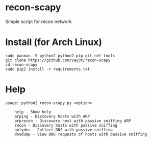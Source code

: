 # recon-scapy
Simple script for recon network

# Install (for Arch Linux)
```
sudo pacman -S python2 python2-pip git net-tools
git clone https://github.com/vay3t/recon-scapy
cd recon-scapy
sudo pip2 install -r requirements.txt
```

# Help
```
usage: python2 recon-scapy.py <option>

	help - Show help
	arping - Discovery hosts with ARP
	arprecon - Discovery host with passive sniffing ARP
	recon - Discovery hosts with passive sniffing
	onlydns - Collect DNS with passive sniffing
	dnsdump - View DNS requests of hosts with passive sniffing

```
